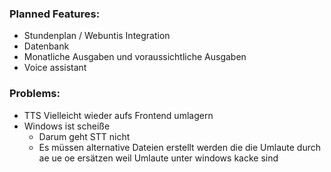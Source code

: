 <h3>Planned Features:</h3>

- Stundenplan / Webuntis Integration
- Datenbank
- Monatliche Ausgaben und voraussichtliche Ausgaben
- Voice assistant

<h3>Problems:</h3>

 - TTS Vielleicht wieder aufs Frontend umlagern
 - Windows ist scheiße
    - Darum geht STT nicht
    - Es müssen alternative Dateien erstellt werden die die Umlaute durch ae ue oe ersätzen weil Umlaute unter windows kacke sind